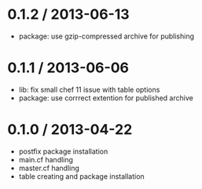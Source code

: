 0.1.2 / 2013-06-13
==================

  * package: use gzip-compressed archive for publishing


0.1.1 / 2013-06-06
==================

  * lib: fix small chef 11 issue with table options
  * package: use corrrect extention for published archive


0.1.0 / 2013-04-22
==================

  * postfix package installation
  * main.cf handling
  * master.cf handling
  * table creating and package installation
